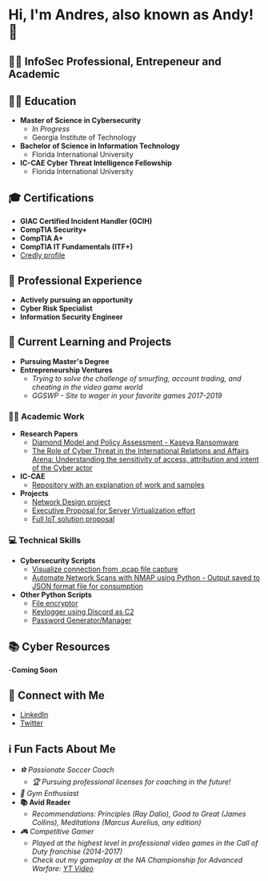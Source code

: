 <h1>Hi, I'm Andres, also known as Andy! 👋 </h1>

<h2>👨‍💻 InfoSec Professional, Entrepeneur and Academic </h2>

## 👨‍🎓 Education
- **Master of Science in Cybersecurity**
  - *In Progress*
  - Georgia Institute of Technology
- **Bachelor of Science in Information Technology**
  - Florida International University
- **IC-CAE Cyber Threat Intelligence Fellowship**
  - Florida International University

## 🎓 Certifications
- **GIAC Certified Incident Handler (GCIH)**
- **CompTIA Security+**
- **CompTIA A+**
- **CompTIA IT Fundamentals (ITF+)**
- [Credly profile](https://www.credly.com/earner/earned)

## 💼 Professional Experience
- **Actively pursuing an opportunity** 
- **Cyber Risk Specialist** 
- **Information Security Engineer**

## 🌱 Current Learning and Projects
- **Pursuing Master's Degree** 
- **Entrepreneurship Ventures**
  - *Trying to solve the challenge of smurfing, account trading, and cheating in the video game world*
  - *GGSWP - Site to wager in your favorite games 2017-2019*

### 👨‍🎓 Academic Work
- **Research Papers**
  - [Diamond Model and Policy Assessment - Kaseya Ransomware](https://github.com/Andresa1897/AcademicPapers/blob/main/Diamond%20model%20and%20Policy%20assessment%20-%20Kaseya%20Ransomware.pdf)
  - [The Role of Cyber Threat in the International Relations and Affairs Arena: Understanding the sensitivity of access, attribution and intent of the Cyber actor](https://github.com/Andresa1897/AcademicPapers/blob/main/The%20Role%20of%20Cyber%20Threat%20in%20the%20International%20Relations%20and%20Affairs%20Arena.pdf)
- **IC-CAE**
  - [Repository with an explanation of work and samples](https://github.com/Andresa1897/IC-CAE)
- **Projects**
  - [Network Design project](https://github.com/Andresa1897/NetworkDesignProject)
  - [Executive Proposal for Server Virtualization effort](https://github.com/Andresa1897/ExecutiveProposal)
  - [Full IoT solution proposal](https://github.com/Andresa1897/IoTProductProposal)

### 💻 Technical Skills
- **Cybersecurity Scripts**
  - [Visualize connection from .pcap file capture](https://github.com/Andresa1897/PcapFileCaptureVisualization)
  - [Automate Network Scans with NMAP using Python - Output saved to JSON format file for consumption](https://github.com/Andresa1897/AutomatedNetworkScansNMAP)
- **Other Python Scripts**
  - [File encryptor](https://github.com/Andresa1897/FileEncryptor)
  - [Keylogger using Discord as C2](https://github.com/Andresa1897/KeyloggerWithDiscordAsC2)
  - [Password Generator/Manager](https://github.com/Andresa1897/PasswordManager-Vault)
 
## 📚 Cyber Resources
-**Coming Soon**

## 🔗 Connect with Me
- [LinkedIn](https://www.linkedin.com/in/andres-alvarez-92a931145/)
- [Twitter](https://twitter.com/TheRealPapiAndy)

## ℹ️ Fun Facts About Me
- *⚽ Passionate Soccer Coach*
  - *🏆 Pursuing professional licenses for coaching in the future!*
- *💪 Gym Enthusiast*
- **📚 Avid Reader**
  - *Recommendations: Principles (Ray Dalio), Good to Great (James Collins), Meditations (Marcus Aurelius, any edition)*
- *🎮 Competitive Gamer*
  - *Played at the highest level in professional video games in the Call of Duty franchise (2014-2017)*
  - *Check out my gameplay at the NA Championship for Advanced Warfare: [YT Video](https://www.youtube.com/watch?v=ewTRlgSEv7w)*
